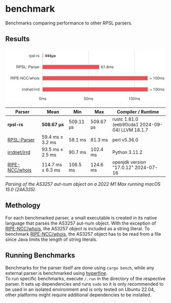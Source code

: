 # benchmark

Benchmarks comparing performance to other RPSL parsers.

## Results

![graph](graph.svg)

| Parser           | Mean              | Min       | Max       | Compiler / Runtime                              |
| ---------------- | ----------------- | --------- | --------- | ----------------------------------------------- |
| **rpsl-rs**      | **508.67 µs**     | 509.11 µs | 509.67 µs | rustc 1.81.0 (eeb90cda1 2024-09-04) LLVM 18.1.7 |
| [RPSL::Parser]   | 59.4 ms ± 3.2 ms  | 58.1 ms   | 81.3 ms   | perl v5.36.0                                    |
| [irrdnet/irrd]   | 93.5 ms ± 2.5 ms  | 90.7 ms   | 102.4 ms  | Python 3.11.2                                   |
| [RIPE-NCC/whois] | 114.7 ms ± 6.3 ms | 106.5 ms  | 124.6 ms  | openjdk version "17.0.12" 2024-07-16            |

_Parsing of the AS3257 aut-num object on a 2022 M1 Max running macOS 15.0 (24A335)._

## Methology

For each benchmarked parser, a small executable is created in its native language that parses the AS3257 aut-num object.
With the exception of [RIPE-NCC/whois], the AS3257 object is included as a string literal. To benchmark [RIPE-NCC/whois], the AS3257 object has to be read from a file since Java limits the length of string literals.

## Running Benchmarks

Benchmarks for the parser itself are done using `cargo bench`, while any external parser is benchmarked using [hyperfine].\
To run specific benchmarks, execute `/.run` in the directory of the respective parser.
It sets up dependencies and runs `sudo` so it is only recommended to be used in an isolated environment and is only tested on Ubuntu 22.04, other platforms might require additional dependencies to be installed.

[RPSL::Parser]: https://metacpan.org/pod/RPSL::Parser
[irrdnet/irrd]: https://github.com/irrdnet/irrd
[RIPE-NCC/whois]: https://github.com/RIPE-NCC/whois
[hyperfine]: https://github.com/sharkdp/hyperfine
